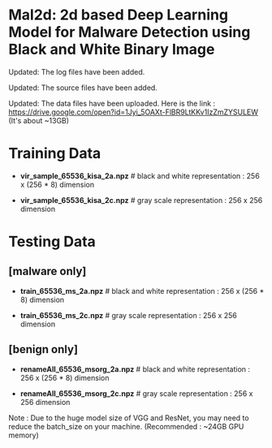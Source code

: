# Mal2d: 2d based Deep Learning Model for Malware Detection using Black and White Binary Image

Updated: The log files have been added.

Updated: The source files have been added.

Updated: The data files have been uploaded. Here is the link : https://drive.google.com/open?id=1Jyi_5OAXt-FlBR9LtKKv1IzZmZYSULEW (It's about ~13GB) 

# Training Data # 

- **vir_sample_65536_kisa_2a.npz**   # black and white representation : 256 x (256 * 8) dimension

- **vir_sample_65536_kisa_2c.npz**    # gray scale representation : 256 x 256 dimension

# Testing Data #

## [malware only] ##

- **train_65536_ms_2a.npz**    # black and white representation : 256 x (256 * 8) dimension

- **train_65536_ms_2c.npz**    # gray scale representation : 256 x 256 dimension

## [benign only] ##

- **renameAll_65536_msorg_2a.npz**    # black and white representation : 256 x (256 * 8) dimension

- **renameAll_65536_msorg_2c.npz**    # gray scale representation : 256 x 256 dimension

Note : Due to the huge model size of VGG and ResNet, you may need to reduce the batch_size on your machine. (Recommended : ~24GB GPU memory)
